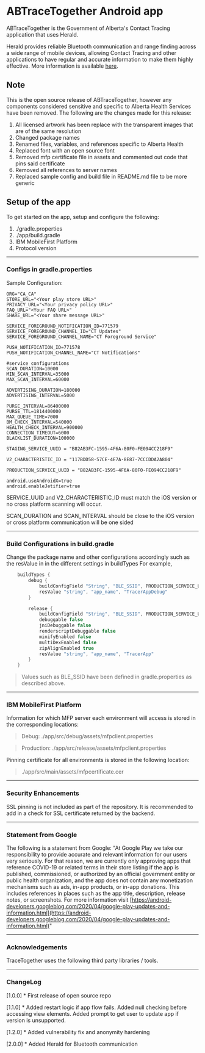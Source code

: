# ABTraceTogether Android app

ABTraceTogether is the Government of Alberta's Contact Tracing application that uses Herald.

Herald provides reliable Bluetooth communication and range finding across a wide range of mobile devices, allowing Contact Tracing and other applications to have regular and accurate information to make them highly effective. More information is available [here](./herald/Herald.md).
 
## Note
This is the open source release of ABTraceTogether, however any components considered sensitive and specific to Alberta Health Services have been removed. The following are the changes made for this release:

1. All licensed artwork has been replace with the transparent images that are of the same resolution
2. Changed package names
3. Renamed files, variables, and references specific to Alberta Health
4. Replaced font with an open source font
5. Removed mfp certificate file in assets and commented out code that pins said certificate
6. Removed all references to server names
7. Replaced sample config and build file in README.md file to be more generic

## Setup of the app
To get started on the app, setup and configure the following:

1. ./gradle.properties
2. ./app/build.gradle
3. IBM MobileFirst Platform
4. Protocol version

---
               
### Configs in gradle.properties

Sample Configuration:

```
ORG="CA_CA"
STORE_URL="<Your play store URL>"
PRIVACY_URL="<Your privacy policy URL>"
FAQ_URL="<Your FAQ URL>"
SHARE_URL="<Your share message URL>"

SERVICE_FOREGROUND_NOTIFICATION_ID=771579
SERVICE_FOREGROUND_CHANNEL_ID="CT Updates"
SERVICE_FOREGROUND_CHANNEL_NAME="CT Foreground Service"

PUSH_NOTIFICATION_ID=771578
PUSH_NOTIFICATION_CHANNEL_NAME="CT Notifications"

#service configurations
SCAN_DURATION=10000
MIN_SCAN_INTERVAL=35000
MAX_SCAN_INTERVAL=60000

ADVERTISING_DURATION=180000
ADVERTISING_INTERVAL=5000

PURGE_INTERVAL=86400000
PURGE_TTL=1814400000
MAX_QUEUE_TIME=7000
BM_CHECK_INTERVAL=540000
HEALTH_CHECK_INTERVAL=900000
CONNECTION_TIMEOUT=6000
BLACKLIST_DURATION=100000

STAGING_SERVICE_UUID = "B82AB3FC-1595-4F6A-80F0-FE094CC218F9"

V2_CHARACTERISTIC_ID = "117BDD58-57CE-4E7A-8E87-7CCCDDA2A804"

PRODUCTION_SERVICE_UUID = "B82AB3FC-1595-4F6A-80F0-FE094CC218F9"

android.useAndroidX=true
android.enableJetifier=true
```

SERVICE_UUID and V2_CHARACTERISTIC_ID must match the iOS version or no cross platform scanning will occur.

SCAN_DURATION and SCAN_INTERVAL should be close to the iOS version or cross platform communication will be one sided 

---
               
### Build Configurations in build.gradle

Change the package name and other configurations accordingly such as the resValue in in the different settings in buildTypes For example,
```groovy
    buildTypes {
        debug {
            buildConfigField "String", "BLE_SSID", PRODUCTION_SERVICE_UUID
            resValue "string", "app_name", "TracerAppDebug"
        }

        release {
            buildConfigField "String", "BLE_SSID", PRODUCTION_SERVICE_UUID
            debuggable false
            jniDebuggable false
            renderscriptDebuggable false
            minifyEnabled false
            multiDexEnabled false
            zipAlignEnabled true
            resValue "string", "app_name", "TracerApp"
        }
    }
```

> Values such as BLE_SSID have been defined in gradle.properties as described above.

---

### IBM MobileFirst Platform

Information for which MFP server each environment will access is stored in the corresponding locations:

>Debug: ./app/src/debug/assets/mfpclient.properties

>Production: ./app/src/release/assets/mfpclient.properties

Pinning certificate for all environments is stored in the following location:

>./app/src/main/assets/mfpcertificate.cer

---

### Security Enhancements
SSL pinning is not included as part of the repository.
It is recommended to add in a check for SSL certificate returned by the backend.

---

### Statement from Google
The following is a statement from Google:
"At Google Play we take our responsibility to provide accurate and relevant information for our users very seriously. For that reason, we are currently only approving apps that reference COVID-19 or related terms in their store listing if the app is published, commissioned, or authorized by an official government entity or public health organization, and the app does not contain any monetization mechanisms such as ads, in-app products, or in-app donations. This includes references in places such as the app title, description, release notes, or screenshots.
For more information visit [https://android-developers.googleblog.com/2020/04/google-play-updates-and-information.html](https://android-developers.googleblog.com/2020/04/google-play-updates-and-information.html)"

---

### Acknowledgements
TraceTogether uses the following third party libraries / tools.

---

### ChangeLog
[1.0.0] * First release of open source repo

[1.1.0] * Added restart logic if app flow fails. Added null checking before accessing view elements. Added prompt to get user to update app if version is unsupported.

[1.2.0] * Added vulnerability fix and anonymity hardening

[2.0.0] * Added Herald for Bluetooth communication
